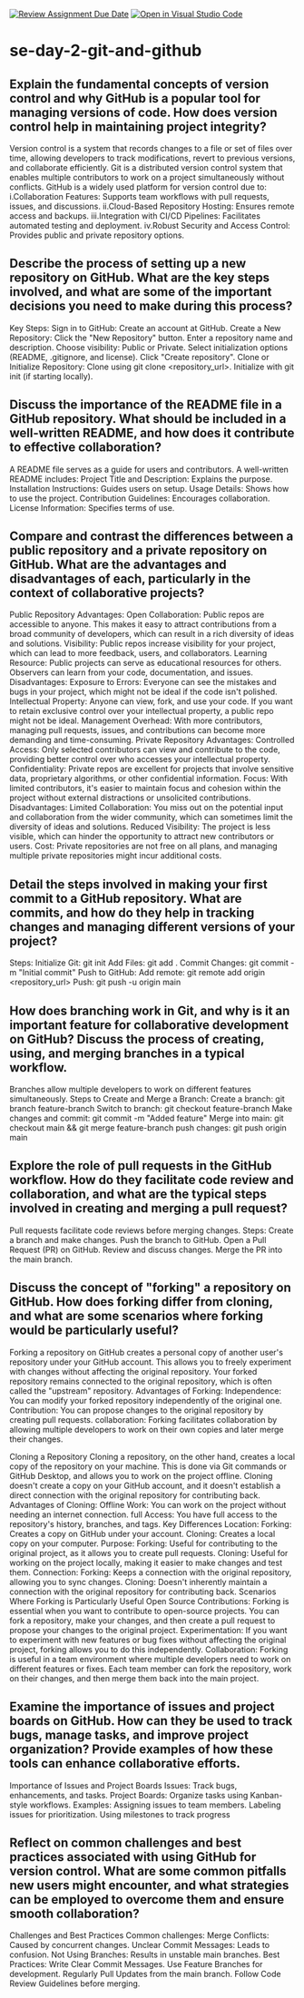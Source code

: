 [![Review Assignment Due Date](https://classroom.github.com/assets/deadline-readme-button-22041afd0340ce965d47ae6ef1cefeee28c7c493a6346c4f15d667ab976d596c.svg)](https://classroom.github.com/a/8wgCKhpZ)
[![Open in Visual Studio Code](https://classroom.github.com/assets/open-in-vscode-2e0aaae1b6195c2367325f4f02e2d04e9abb55f0b24a779b69b11b9e10269abc.svg)](https://classroom.github.com/online_ide?assignment_repo_id=18473866&assignment_repo_type=AssignmentRepo)
# se-day-2-git-and-github
## Explain the fundamental concepts of version control and why GitHub is a popular tool for managing versions of code. How does version control help in maintaining project integrity?
Version control is a system that records changes to a file or set of files over time, allowing developers to track modifications, revert to previous versions, and collaborate efficiently. Git is a distributed version control system that enables multiple contributors to work on a project simultaneously without conflicts.
GitHub is a widely used platform for version control due to:
i.Collaboration Features: Supports team workflows with pull requests, issues, and discussions.
ii.Cloud-Based Repository Hosting: Ensures remote access and backups.
iii.Integration with CI/CD Pipelines: Facilitates automated testing and deployment.
iv.Robust Security and Access Control: Provides public and private repository options.

## Describe the process of setting up a new repository on GitHub. What are the key steps involved, and what are some of the important decisions you need to make during this process?
Key Steps:
Sign in to GitHub: Create an account at GitHub.
Create a New Repository:
Click the "New Repository" button.
Enter a repository name and description.
Choose visibility: Public or Private.
Select initialization options (README, .gitignore, and license).
Click "Create repository".
Clone or Initialize Repository:
Clone using git clone <repository_url>.
Initialize with git init (if starting locally).

## Discuss the importance of the README file in a GitHub repository. What should be included in a well-written README, and how does it contribute to effective collaboration?
A README file serves as a guide for users and contributors. A well-written README includes:
Project Title and Description: Explains the purpose.
Installation Instructions: Guides users on setup.
Usage Details: Shows how to use the project.
Contribution Guidelines: Encourages collaboration.
License Information: Specifies terms of use.

## Compare and contrast the differences between a public repository and a private repository on GitHub. What are the advantages and disadvantages of each, particularly in the context of collaborative projects?
Public Repository
Advantages:
Open Collaboration: Public repos are accessible to anyone. This makes it easy to attract contributions from a broad community of developers, which can result in a rich diversity of ideas and solutions.
Visibility: Public repos increase visibility for your project, which can lead to more feedback, users, and collaborators.
Learning Resource: Public projects can serve as educational resources for others. Observers can learn from your code, documentation, and issues.
Disadvantages:
Exposure to Errors: Everyone can see the mistakes and bugs in your project, which might not be ideal if the code isn't polished.
Intellectual Property: Anyone can view, fork, and use your code. If you want to retain exclusive control over your intellectual property, a public repo might not be ideal.
Management Overhead: With more contributors, managing pull requests, issues, and contributions can become more demanding and time-consuming.
Private Repository
Advantages:
Controlled Access: Only selected contributors can view and contribute to the code, providing better control over who accesses your intellectual property.
Confidentiality: Private repos are excellent for projects that involve sensitive data, proprietary algorithms, or other confidential information.
Focus: With limited contributors, it's easier to maintain focus and cohesion within the project without external distractions or unsolicited contributions.
Disadvantages:
Limited Collaboration: You miss out on the potential input and collaboration from the wider community, which can sometimes limit the diversity of ideas and solutions.
Reduced Visibility: The project is less visible, which can hinder the opportunity to attract new contributors or users.
Cost: Private repositories are not free on all plans, and managing multiple private repositories might incur additional costs.

## Detail the steps involved in making your first commit to a GitHub repository. What are commits, and how do they help in tracking changes and managing different versions of your project?
Steps:
Initialize Git: git init
Add Files: git add .
Commit Changes: git commit -m "Initial commit"
Push to GitHub:
Add remote: git remote add origin <repository_url>
Push: git push -u origin main

## How does branching work in Git, and why is it an important feature for collaborative development on GitHub? Discuss the process of creating, using, and merging branches in a typical workflow.
Branches allow multiple developers to work on different features simultaneously.
Steps to Create and Merge a Branch:
Create a branch: git branch feature-branch
Switch to branch: git checkout feature-branch
Make changes and commit: git commit -m "Added feature"
Merge into main: git checkout main && git merge feature-branch
push changes: git push origin main

## Explore the role of pull requests in the GitHub workflow. How do they facilitate code review and collaboration, and what are the typical steps involved in creating and merging a pull request?
Pull requests facilitate code reviews before merging changes.
Steps:
Create a branch and make changes.
Push the branch to GitHub.
Open a Pull Request (PR) on GitHub.
Review and discuss changes.
Merge the PR into the main branch.

## Discuss the concept of "forking" a repository on GitHub. How does forking differ from cloning, and what are some scenarios where forking would be particularly useful?
Forking a repository on GitHub creates a personal copy of another user's repository under your GitHub account. This allows you to freely experiment with changes without affecting the original repository. Your forked repository remains connected to the original repository, which is often called the "upstream" repository.
Advantages of Forking:
Independence: You can modify your forked repository independently of the original one.
Contribution: You can propose changes to the original repository by creating pull requests.
collaboration: Forking facilitates collaboration by allowing multiple developers to work on their own copies and later merge their changes.

Cloning a Repository
Cloning a repository, on the other hand, creates a local copy of the repository on your machine. This is done via Git commands or GitHub Desktop, and allows you to work on the project offline. Cloning doesn't create a copy on your GitHub account, and it doesn't establish a direct connection with the original repository for contributing back.
Advantages of Cloning:
Offline Work: You can work on the project without needing an internet connection.
full Access: You have full access to the repository's history, branches, and tags.
Key Differences
Location:
Forking: Creates a copy on GitHub under your account.
Cloning: Creates a local copy on your computer.
Purpose:
Forking: Useful for contributing to the original project, as it allows you to create pull requests.
Cloning: Useful for working on the project locally, making it easier to make changes and test them.
Connection:
Forking: Keeps a connection with the original repository, allowing you to sync changes.
Cloning: Doesn't inherently maintain a connection with the original repository for contributing back.
Scenarios Where Forking is Particularly Useful
Open Source Contributions: Forking is essential when you want to contribute to open-source projects. You can fork a repository, make your changes, and then create a pull request to propose your changes to the original project.
Experimentation: If you want to experiment with new features or bug fixes without affecting the original project, forking allows you to do this independently.
Collaboration: Forking is useful in a team environment where multiple developers need to work on different features or fixes. Each team member can fork the repository, work on their changes, and then merge them back into the main project.

## Examine the importance of issues and project boards on GitHub. How can they be used to track bugs, manage tasks, and improve project organization? Provide examples of how these tools can enhance collaborative efforts.
Importance of Issues and Project Boards
Issues: Track bugs, enhancements, and tasks.
Project Boards: Organize tasks using Kanban-style workflows.
Examples:
Assigning issues to team members.
Labeling issues for prioritization.
Using milestones to track progress

## Reflect on common challenges and best practices associated with using GitHub for version control. What are some common pitfalls new users might encounter, and what strategies can be employed to overcome them and ensure smooth collaboration?
Challenges and Best Practices
Common challenges:
Merge Conflicts: Caused by concurrent changes.
Unclear Commit Messages: Leads to confusion.
Not Using Branches: Results in unstable main branches.
Best Practices:
Write Clear Commit Messages.
Use Feature Branches for development.
Regularly Pull Updates from the main branch.
Follow Code Review Guidelines before merging.
